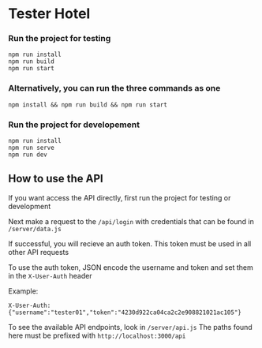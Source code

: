 # Tester Hotel

### Run the project for testing
```
npm run install
npm run build
npm run start
```


### Alternatively, you can run the three commands as one
```
npm install && npm run build && npm run start
```
### Run the project for developement
```
npm run install
npm run serve
npm run dev
```

## How to use the API

If you want access the API directly, first run the project for testing or development

Next make a request to the `/api/login` with credentials that can be found in `/server/data.js`

If successful, you will recieve an auth token. This token must be used in all other API requests

To use the auth token, JSON encode the username and token and set them in the `X-User-Auth` header

Example:
```
X-User-Auth: {"username":"tester01","token":"4230d922ca04ca2c2e908821021ac105"}
```

To see the available API endpoints, look in `/server/api.js`
The paths found here must be prefixed with `http://localhost:3000/api`
